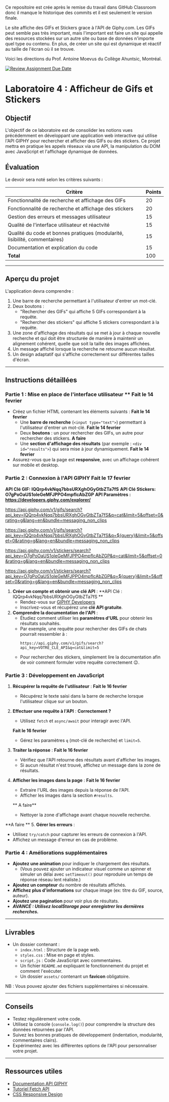 Ce repositoire est crée après le remise du travail dans GitHub Classroom donc il manque le historique des commits et il est seulement le version finale.

Le site affiche des GIFs et Stickers grace à l'API de Giphy.com. Les GIFs peut semble pas très important, mais l'important est faire un site qui appelle des resources stockées sur un autre site ou base de données n'importe quel type ou contenu. En plus, de créer un site qui est dynamique et réactif au taille de l'écran où il se trouve.

Voici les directions du Prof. Antoine Moevus du Collège Ahuntsic, Montréal. 

[![Review Assignment Due Date](https://classroom.github.com/assets/deadline-readme-button-22041afd0340ce965d47ae6ef1cefeee28c7c493a6346c4f15d667ab976d596c.svg)](https://classroom.github.com/a/9MU6412l)
# Laboratoire 4 : Afficheur de Gifs et Stickers

## Objectif

L'objectif de ce laboratoire est de consolider les notions vues précédemment en développant une application web interactive qui utilise l'API GIPHY pour rechercher et afficher des GIFs ou des stickers. Ce projet mettra en pratique les appels réseaux via une API, la manipulation du DOM avec JavaScript et l'affichage dynamique de données.


## Évaluation

Le devoir sera noté selon les critères suivants :

| Critère                                                                    | Points |
| -------------------------------------------------------------------------- | ------ |
| Fonctionnalité de recherche et affichage des GIFs                          | 20     |
| Fonctionnalité de recherche et affichage des stickers                      | 20     |
| Gestion des erreurs et messages utilisateur                                | 15     |
| Qualité de l'interface utilisateur et réactvité                            | 15     |
| Qualité du code et bonnes pratiques (modularité, lisibilité, commentaires) | 15     |
| Documentation et explication du code                                       | 15     |
| **Total**                                                                  | 100    |

---

## Aperçu du projet

L'application devra comprendre :

1. Une barre de recherche permettant à l'utilisateur d'entrer un mot-clé.
2. Deux boutons :
   - "Rechercher des GIFs" qui affiche 5 GIFs correspondant à la requête.
   - "Rechercher des stickers" qui affiche 5 stickers correspondant à la requête.
3. Une zone d'affichage des résultats qui se met à jour à chaque nouvelle recherche et qui doit être structurée de manière à maintenir un alignement cohérent, quelle que soit la taille des images affichées.
4. Un message affiché lorsque la recherche ne retourne aucun résultat.
5. Un design adaptatif qui s'affiche correctement sur différentes tailles d'écran.

---

## Instructions détaillées

### Partie 1 : Mise en place de l'interface utilisateur ** Fait le 14 fevrier

- Créez un fichier HTML contenant les éléments suivants :
**Fait le 14 fevrier**
  - Une **barre de recherche** (`<input type="text">`) permettant à l'utilisateur d'entrer un mot-clé.
  **Fait le 14 fevrier** 
  - Deux **boutons** : un pour rechercher des GIFs, un autre pour rechercher des stickers. 
  **A faire**
  - Une **section d'affichage des résultats** (par exemple : `<div id="results">`) qui sera mise à jour dynamiquement.
  **Fait le 14 fevrier**
- Assurez-vous que la page est **responsive**, avec un affichage cohérent sur mobile et desktop.

### Partie 2 : Connexion à l'API GIPHY **Fait le 17 fevrier**

**API Clé GIF: IQQrp4vkNqq7bbsURXghOGyGtbZTa7fS**
**API Clé Stickers: O7gPoOaUS1oleGeMFJPPO4mpfIcAbZGP**
**API Paramètres : https://developers.giphy.com/explorer/**

https://api.giphy.com/v1/gifs/search?api_key=IQQrp4vkNqq7bbsURXghOGyGtbZTa7fS&q=cat&limit=5&offset=0&rating=g&lang=en&bundle=messaging_non_clips

https://api.giphy.com/v1/gifs/search?api_key=IQQrp4vkNqq7bbsURXghOGyGtbZTa7fS&q=${query}&limit=5&offset=0&rating=g&lang=en&bundle=messaging_non_clips

https://api.giphy.com/v1/stickers/search?api_key=O7gPoOaUS1oleGeMFJPPO4mpfIcAbZGP&q=cat&limit=5&offset=0&rating=g&lang=en&bundle=messaging_non_clips

https://api.giphy.com/v1/stickers/search?api_key=O7gPoOaUS1oleGeMFJPPO4mpfIcAbZGP&q=${query}&limit=5&offset=0&rating=g&lang=en&bundle=messaging_non_clips

1. **Créer un compte et obtenir une clé API** : **API Clé : IQQrp4vkNqq7bbsURXghOGyGtbZTa7fS **
   - Rendez-vous sur [GIPHY Developers](https://developers.giphy.com/)
   - Inscrivez-vous et récupérez une **clé API gratuite**. 
2. **Comprendre la documentation de l'API** :
   - Étudiez comment utiliser les **paramètres d'URL** pour obtenir les résultats souhaités.
   - Par exemple, une requête pour rechercher des GIFs de chats pourrait ressembler à :
     ```
     https://api.giphy.com/v1/gifs/search?api_key=VOTRE_CLÉ_API&q=cat&limit=5
     ```
   - Pour rechercher des stickers, simplement lire la documentation afin de voir comment formuler votre requête correctement 😉.

### Partie 3 : Développement en JavaScript

1. **Récupérer la requête de l'utilisateur** : 
**Fait le 16 fevrier**
   - Récupérez le texte saisi dans la barre de recherche lorsque l'utilisateur clique sur un bouton.
2. **Effectuer une requête à l'API** :
   **Correctement ?** 
   - Utilisez `fetch` et `async/await` pour interagir avec l'API.

   **Fait le 16 fevrier**
   - Gérez les paramètres `q` (mot-clé de recherche) et `limit=5`.
3. **Traiter la réponse** : 
**Fait le 16 fevrier**
   - Vérifiez que l'API retourne des résultats avant d'afficher les images.
   - Si aucun résultat n'est trouvé, affichez un message dans la zone de résultats.
4. **Afficher les images dans la page** :
   **Fait le 16 fevrier**
   - Extraire l'URL des images depuis la réponse de l'API.
   - Afficher les images dans la section `#results`.

   ** A faire**
   - Nettoyer la zone d'affichage avant chaque nouvelle recherche.

**A faire **
5. **Gérer les erreurs** : 
   - Utilisez `try/catch` pour capturer les erreurs de connexion à l'API.
   - Affichez un message d'erreur en cas de problème.

### Partie 4 : Améliorations supplémentaires

- **Ajoutez une animation** pour indiquer le chargement des résultats.
  - (Vous pouvez ajouter un indicateur visuel comme un spinner et simuler un délai avec `setTimeout()` pour reproduire un temps de réponse réseau lent réaliste.)
- **Ajoutez un compteur** du nombre de résultats affichés.
- **Affichez plus d'informations** sur chaque image (ex: titre du GIF, source, auteur).
- **Ajoutez une pagination** pour voir plus de résultats.
- ***AVANCÉ : Utilisez localStorage pour enregistrer les dernières recherches.*** 

---

## Livrables

- Un dossier contenant :
  - `index.html` : Structure de la page web.
  - `styles.css` : Mise en page et styles.
  - `script.js` : Code JavaScript avec commentaires.
  - Un fichier `README.md` expliquant le fonctionnement du projet et comment l'exécuter.
  - Un dossier `assets/` contenant un **favicon** obligatoire.

NB : Vous pouvez ajouter des fichiers supplémentaires si nécessaire.

---

## Conseils

- Testez régulièrement votre code.
- Utilisez la console (`console.log()`) pour comprendre la structure des données retournées par l'API.
- Suivez les bonnes pratiques de développement (indentation, modularité, commentaires clairs).
- Expérimentez avec les différentes options de l'API pour personnaliser votre projet.

---

## Ressources utiles

- [Documentation API GIPHY](https://developers.giphy.com/docs/api#quick-start-guide)
- [Tutoriel Fetch API](https://developer.mozilla.org/fr/docs/Web/API/Fetch_API)
- [CSS Responsive Design](https://developer.mozilla.org/fr/docs/Web/Progressive_web_apps/Responsive/responsive_design_basics)
